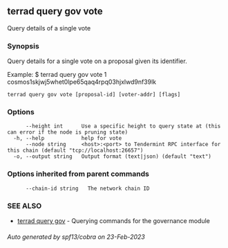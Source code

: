 ## terrad query gov vote

Query details of a single vote

### Synopsis

Query details for a single vote on a proposal given its identifier.

Example:
$ terrad query gov vote 1 cosmos1skjwj5whet0lpe65qaq4rpq03hjxlwd9nf39lk

```
terrad query gov vote [proposal-id] [voter-addr] [flags]
```

### Options

```
      --height int      Use a specific height to query state at (this can error if the node is pruning state)
  -h, --help            help for vote
      --node string     <host>:<port> to Tendermint RPC interface for this chain (default "tcp://localhost:26657")
  -o, --output string   Output format (text|json) (default "text")
```

### Options inherited from parent commands

```
      --chain-id string   The network chain ID
```

### SEE ALSO

* [terrad query gov](terrad_query_gov.md)	 - Querying commands for the governance module

###### Auto generated by spf13/cobra on 23-Feb-2023
